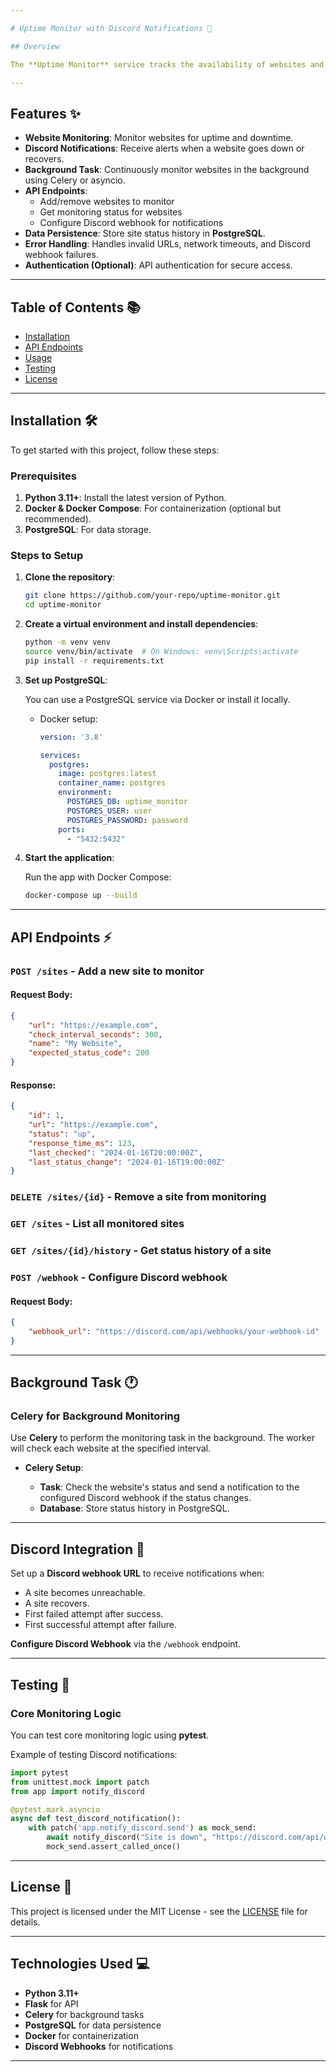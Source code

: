 ```yaml
---

# Uptime Monitor with Discord Notifications 🚀

## Overview

The **Uptime Monitor** service tracks the availability of websites and sends real-time notifications via Discord webhooks when a site goes down or recovers. It helps to monitor websites and ensures uptime with automated checks.

---
```


## Features ✨

- **Website Monitoring**: Monitor websites for uptime and downtime.
- **Discord Notifications**: Receive alerts when a website goes down or recovers.
- **Background Task**: Continuously monitor websites in the background using Celery or asyncio.
- **API Endpoints**:
  - Add/remove websites to monitor
  - Get monitoring status for websites
  - Configure Discord webhook for notifications
- **Data Persistence**: Store site status history in **PostgreSQL**.
- **Error Handling**: Handles invalid URLs, network timeouts, and Discord webhook failures.
- **Authentication (Optional)**: API authentication for secure access.

---

## Table of Contents 📚

- [Installation](#installation)
- [API Endpoints](#api-endpoints)
- [Usage](#usage)
- [Testing](#testing)
- [License](#license)

---

## Installation 🛠

To get started with this project, follow these steps:

### Prerequisites

1. **Python 3.11+**: Install the latest version of Python.
2. **Docker & Docker Compose**: For containerization (optional but recommended).
3. **PostgreSQL**: For data storage.

### Steps to Setup

1. **Clone the repository**:

    ```bash
    git clone https://github.com/your-repo/uptime-monitor.git
    cd uptime-monitor
    ```

2. **Create a virtual environment and install dependencies**:

    ```bash
    python -m venv venv
    source venv/bin/activate  # On Windows: venv\Scripts\activate
    pip install -r requirements.txt
    ```

3. **Set up PostgreSQL**:

   You can use a PostgreSQL service via Docker or install it locally.

   - Docker setup:
     ```yaml
     version: '3.8'

     services:
       postgres:
         image: postgres:latest
         container_name: postgres
         environment:
           POSTGRES_DB: uptime_monitor
           POSTGRES_USER: user
           POSTGRES_PASSWORD: password
         ports:
           - "5432:5432"
     ```

4. **Start the application**:

    Run the app with Docker Compose:

    ```bash
    docker-compose up --build
    ```

---

## API Endpoints ⚡️

### `POST /sites` - Add a new site to monitor

#### Request Body:
```json
{
    "url": "https://example.com",
    "check_interval_seconds": 300,
    "name": "My Website",
    "expected_status_code": 200
}
```

#### Response:
```json
{
    "id": 1,
    "url": "https://example.com",
    "status": "up",
    "response_time_ms": 123,
    "last_checked": "2024-01-16T20:00:00Z",
    "last_status_change": "2024-01-16T19:00:00Z"
}
```

### `DELETE /sites/{id}` - Remove a site from monitoring

### `GET /sites` - List all monitored sites

### `GET /sites/{id}/history` - Get status history of a site

### `POST /webhook` - Configure Discord webhook

#### Request Body:
```json
{
    "webhook_url": "https://discord.com/api/webhooks/your-webhook-id"
}
```

---

## Background Task 🕐

### Celery for Background Monitoring

Use **Celery** to perform the monitoring task in the background. The worker will check each website at the specified interval.

- **Celery Setup**:

    - **Task**: Check the website's status and send a notification to the configured Discord webhook if the status changes.
    - **Database**: Store status history in PostgreSQL.

---

## Discord Integration 💬

Set up a **Discord webhook URL** to receive notifications when:

- A site becomes unreachable.
- A site recovers.
- First failed attempt after success.
- First successful attempt after failure.

**Configure Discord Webhook** via the `/webhook` endpoint.

---

## Testing 🧪

### Core Monitoring Logic

You can test core monitoring logic using **pytest**.

Example of testing Discord notifications:

```python
import pytest
from unittest.mock import patch
from app import notify_discord

@pytest.mark.asyncio
async def test_discord_notification():
    with patch('app.notify_discord.send') as mock_send:
        await notify_discord("Site is down", "https://discord.com/api/webhooks/your-webhook-id")
        mock_send.assert_called_once()
```

---

## License 📝

This project is licensed under the MIT License - see the [LICENSE](LICENSE) file for details.

---

## Technologies Used 💻

- **Python 3.11+**
- **Flask** for API
- **Celery** for background tasks
- **PostgreSQL** for data persistence
- **Docker** for containerization
- **Discord Webhooks** for notifications

---
